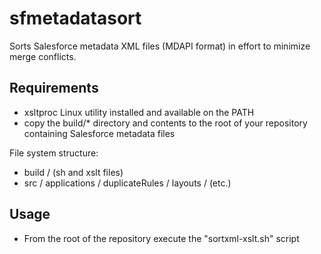 # sfmetadatasort
Sorts Salesforce metadata XML files (MDAPI format) in effort to minimize merge conflicts.

## Requirements
- xsltproc Linux utility installed and available on the PATH
- copy the build/* directory and contents to the root of your repository containing Salesforce metadata files

File system structure:
  - build / (sh and xslt files)
  - src / applications
        / duplicateRules
        / layouts
        / (etc.)
  
## Usage
- From the root of the repository execute the "sortxml-xslt.sh" script
